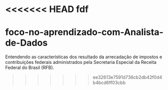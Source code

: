 <<<<<<< HEAD
fdf
=======
# foco-no-aprendizado-com-Analista-de-Dados
Entendendo as características dos resultado da arrecadação de impostos e contribuições federais administrados pela Secretaria Especial da Receita Federal do Brasil (RFB).
>>>>>>> ee32613e7591d736cb2db42f0d4b4bcd6ff03cbb
